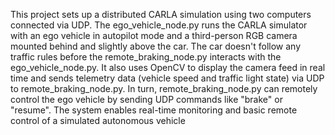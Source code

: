 This project sets up a distributed CARLA simulation using two computers connected via UDP. 
The ego_vehicle_node.py runs the CARLA simulator with an ego vehicle in autopilot mode and a third-person RGB camera mounted behind and slightly above the car. The car doesn't follow any traffic rules before the remote_braking_node.py interacts with the ego_vehicle_node.py. It also uses OpenCV to display the camera feed in real time and sends telemetry data (vehicle speed and traffic light state) via UDP to remote_braking_node.py. In turn, remote_braking_node.py can remotely control the ego vehicle by sending UDP commands like "brake" or "resume".
The system enables real-time monitoring and basic remote control of a simulated autonomous vehicle
